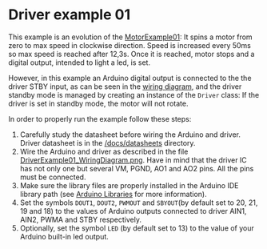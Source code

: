 # Driver example 01
This example is an evolution of the [MotorExample01](https://github.com/VGavara/ArduinoTB6612FNG/tree/stable/examples/Motor/MotorExample01): It spins a motor from zero to max speed in clockwise direction. Speed is increased every 50ms so max speed is reached after 12,3s. Once it is reached, motor stops and a digital output, intended to light a led, is set.

However, in this example an Arduino digital output is connected to the the driver STBY input, as can be seen in the [wiring diagram](https://github.com/VGavara/ArduinoTB6612FNG/tree/stable/examples/Driver/DriverExample01/DriverExample01_WiringDiagram.png), and the driver standby mode is managed by creating an instance of the `Driver` class: If the driver is set in standby mode, the motor will not rotate.

In order to properly run the example follow these steps:
1. Carefully study the datasheet before wiring the Arduino and driver. Driver datasheet is in the [/docs/datasheets](https://github.com/VGavara/ArduinoTB6612FNG/tree/stable/docs/datasheets) directory.
2. Wire the Arduino and driver as described in the file [DriverExample01_WiringDiagram.png]((https://github.com/VGavara/ArduinoTB6612FNG/tree/stable/examples/Driver/DriverExample01/DriverExample01_WiringDiagram.png)). Have in mind that the driver IC has not only one but several VM, PGND, AO1 and AO2 pins. All the pins must be connected. 
3. Make sure the library files are properly installed in the Arduino IDE library path (see [Arduino Libraries](https://www.arduino.cc/en/Hacking/Libraries) for more information).
4. Set the symbols `DOUT1`, `DOUT2`, `PWMOUT` and `SBYOUT`(by default set to 20, 21, 19 and 18) to the values of Arduino outputs connected to driver AIN1, AIN2, PWMA and STBY respectively.
5. Optionally, set the symbol `LED` (by default set to 13) to the value of your Arduino built-in led output.